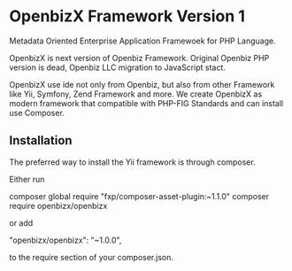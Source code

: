 # OpenbizX Framework Version 1
Metadata Oriented Enterprise Application Framewoek for PHP Language.

OpenbizX is next version of Openbiz Framework. Original Openbiz PHP version is dead, Openbiz LLC migration to JavaScript stact.

OpenbizX use ide not only from Openbiz, but also from other Framework like Yii, Symfony, Zend Framework and more. We create OpenbizX as modern framework that compatible with PHP-FIG Standards and can install use Composer.

## Installation 
The preferred way to install the Yii framework is through composer.

Either run

composer global require "fxp/composer-asset-plugin:~1.1.0"
composer require openbizx/openbizx

or add

"openbizx/openbizx": "~1.0.0",

to the require section of your composer.json.


